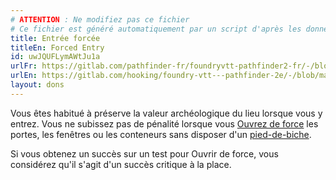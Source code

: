 ```yaml
---
# ATTENTION : Ne modifiez pas ce fichier
# Ce fichier est généré automatiquement par un script d'après les données du module Foundry VTT officiel et de sa traduction
title: Entrée forcée
titleEn: Forced Entry
id: uwJQUFLymAWtJu1a
urlFr: https://gitlab.com/pathfinder-fr/foundryvtt-pathfinder2-fr/-/blob/master/data/feats/uwJQUFLymAWtJu1a.htm
urlEn: https://gitlab.com/hooking/foundry-vtt---pathfinder-2e/-/blob/master/packs/data/feats.db/forced-entry.json
layout: dons
---
```

Vous êtes habitué à préserve la valeur archéologique du lieu lorsque vous y entrez. Vous ne subissez pas de pénalité lorsque vous [Ouvrez de force](../actions/ouvrir-de-force.md) les portes, les fenêtres ou les conteneurs sans disposer d'un [pied-de-biche](../équipements/pied-de-biche.md).

Si vous obtenez un succès sur un test pour Ouvrir de force, vous considérez qu'il s'agit d'un succès critique à la place.
